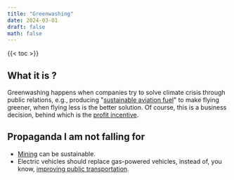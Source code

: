 ```yaml
---
title: "Greenwashing"
date: 2024-03-01
draft: false
math: false
---
```


{{< toc >}}

## What it is ?

Greenwashing happens when companies try to solve climate crisis through
public relations, e.g., producing "[sustainable aviation fuel](https://www.seattletimes.com/opinion/sustainable-aviation-fuels-arent-the-answer-flying-less-is/#:%7E:text=Second%2C%20SAF%20are%20misnamed%2C%20as,SAF%20to%20meet%20aviation%20demand)"
to make flying greener, when flying less is the better solution.
Of course, this is a business decision, behind which is the [profit incentive](/capitalism).

## Propaganda I am not falling for

- [Mining](/mining) can be sustainable.
- Electric vehicles should replace gas-powered vehicles, instead of, you
  know, [improving public transportation](/transpo).
